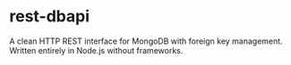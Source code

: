 # rest-dbapi
A clean HTTP REST interface for MongoDB with foreign key management. Written entirely in Node.js without frameworks.
